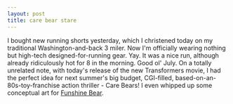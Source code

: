 ```yaml
---
layout: post
title: care bear stare
---
```


I bought new running shorts yesterday, which I christened today on my traditional Washington-and-back 3 miler. Now I'm officially wearing nothing but high-tech designed-for-running gear. Yay. It was a nice run, although already ridiculously hot for 8 in the morning. Good ol' July. On a totally unrelated note, with today's release of the new Transformers movie, I had the perfect idea for next summer's big budget, CGI-filled, based-on-an-80s-toy-franchise action thriller - Care Bears! I even whipped up some conceptual art for <a href="images/funshine.jpg">Funshine Bear</a>.
